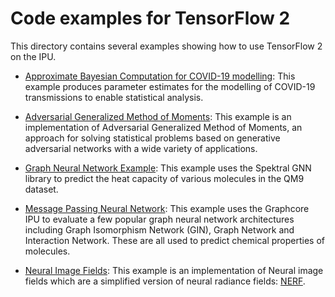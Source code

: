 # Code examples for TensorFlow 2

This directory contains several examples showing how to use TensorFlow 2 on the IPU.

- [Approximate Bayesian Computation for COVID-19 modelling](abc_covid_19): This example produces parameter estimates for the modelling of COVID-19 transmissions to enable statistical analysis.

- [Adversarial Generalized Method of Moments](adversarial_generalized_method_of_moments): This example is an implementation of Adversarial Generalized Method of Moments, an approach for solving statistical problems based on generative adversarial networks with a wide variety of applications.

- [Graph Neural Network Example](gnn): This example uses the Spektral GNN library to predict the heat capacity of various molecules in the QM9 dataset.

- [Message Passing Neural Network](message_passing_neural_network): This example uses the Graphcore IPU to evaluate a few popular graph neural network architectures including Graph Isomorphism Network (GIN), Graph Network and Interaction Network. These are all used to predict chemical properties of molecules.

- [Neural Image Fields](neural_image_fields): This example is an implementation of Neural image fields which are a simplified version of neural radiance fields: [NERF](https://arxiv.org/abs/2003.08934). 
